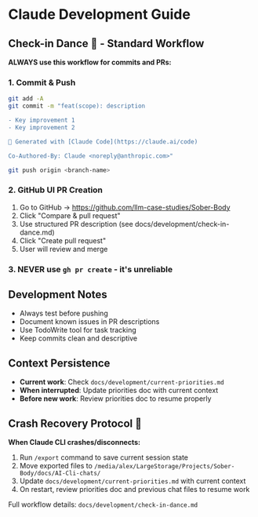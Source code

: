 # Claude Development Guide

## Check-in Dance 🕺 - Standard Workflow

**ALWAYS use this workflow for commits and PRs:**

### 1. Commit & Push
```bash
git add -A
git commit -m "feat(scope): description

- Key improvement 1
- Key improvement 2

🤖 Generated with [Claude Code](https://claude.ai/code)

Co-Authored-By: Claude <noreply@anthropic.com>"

git push origin <branch-name>
```

### 2. GitHub UI PR Creation
1. Go to GitHub → https://github.com/llm-case-studies/Sober-Body
2. Click "Compare & pull request" 
3. Use structured PR description (see docs/development/check-in-dance.md)
4. Click "Create pull request"
5. User will review and merge

### 3. NEVER use `gh pr create` - it's unreliable

## Development Notes
- Always test before pushing
- Document known issues in PR descriptions
- Use TodoWrite tool for task tracking
- Keep commits clean and descriptive

## Context Persistence
- **Current work**: Check `docs/development/current-priorities.md`
- **When interrupted**: Update priorities doc with current context
- **Before new work**: Review priorities doc to resume properly

## Crash Recovery Protocol 🔄
**When Claude CLI crashes/disconnects:**
1. Run `/export` command to save current session state
2. Move exported files to `/media/alex/LargeStorage/Projects/Sober-Body/docs/AI-Cli-chats/`
3. Update `docs/development/current-priorities.md` with current context
4. On restart, review priorities doc and previous chat files to resume work

Full workflow details: `docs/development/check-in-dance.md`